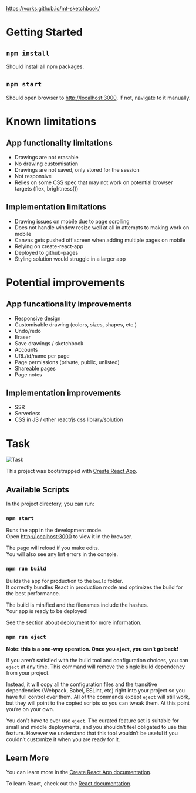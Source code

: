 https://vorks.github.io/mt-sketchbook/

# Getting Started

## `npm install`

Should install all npm packages.

## `npm start`

Should open browser to [http://localhost:3000](http://localhost:3000). If not, navigate to it manually.

# Known limitations

## App functionality limitations

- Drawings are not erasable
- No drawing customisation
- Drawings are not saved, only stored for the session
- Not responsive
- Relies on some CSS spec that may not work on potential browser targets (flex, brightness())

## Implementation limitations

- Drawing issues on mobile due to page scrolling
- Does not handle window resize well at all in attempts to making work on mobile
- Canvas gets pushed off screen when adding multiple pages on mobile
- Relying on create-react-app
- Deployed to github-pages
- Styling solution would struggle in a larger app

# Potential improvements

## App funcationality improvements

- Responsive design
- Customisable drawing (colors, sizes, shapes, etc.)
- Undo/redo
- Eraser
- Save drawings / sketchbook
- Accounts
- URL/id/name per page
- Page permissions (private, public, unlisted)
- Shareable pages
- Page notes

## Implementation improvements

- SSR
- Serverless
- CSS in JS / other react/js css library/solution

# Task

![Task](https://i.imgur.com/nl5xU5m.png)

This project was bootstrapped with [Create React App](https://github.com/facebook/create-react-app).

## Available Scripts

In the project directory, you can run:

### `npm start`

Runs the app in the development mode.<br>
Open [http://localhost:3000](http://localhost:3000) to view it in the browser.

The page will reload if you make edits.<br>
You will also see any lint errors in the console.

### `npm run build`

Builds the app for production to the `build` folder.<br>
It correctly bundles React in production mode and optimizes the build for the best performance.

The build is minified and the filenames include the hashes.<br>
Your app is ready to be deployed!

See the section about [deployment](https://facebook.github.io/create-react-app/docs/deployment) for more information.

### `npm run eject`

**Note: this is a one-way operation. Once you `eject`, you can’t go back!**

If you aren’t satisfied with the build tool and configuration choices, you can `eject` at any time. This command will remove the single build dependency from your project.

Instead, it will copy all the configuration files and the transitive dependencies (Webpack, Babel, ESLint, etc) right into your project so you have full control over them. All of the commands except `eject` will still work, but they will point to the copied scripts so you can tweak them. At this point you’re on your own.

You don’t have to ever use `eject`. The curated feature set is suitable for small and middle deployments, and you shouldn’t feel obligated to use this feature. However we understand that this tool wouldn’t be useful if you couldn’t customize it when you are ready for it.

## Learn More

You can learn more in the [Create React App documentation](https://facebook.github.io/create-react-app/docs/getting-started).

To learn React, check out the [React documentation](https://reactjs.org/).
